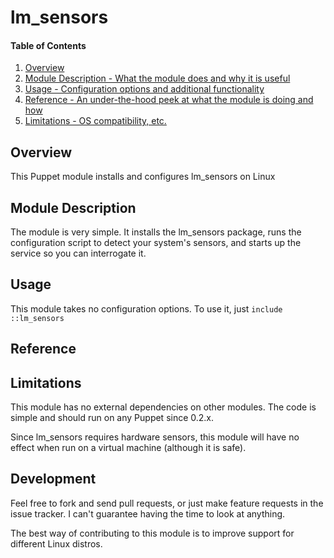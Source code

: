 # lm_sensors

#### Table of Contents

1. [Overview](#overview)
2. [Module Description - What the module does and why it is useful](#module-description)
3. [Usage - Configuration options and additional functionality](#usage)
4. [Reference - An under-the-hood peek at what the module is doing and how](#reference)
5. [Limitations - OS compatibility, etc.](#limitations)

## Overview

This Puppet module installs and configures lm_sensors on Linux

## Module Description

The module is very simple. It installs the lm_sensors package, runs the configuration
script to detect your system's sensors, and starts up the service so you can
interrogate it.

## Usage

This module takes no configuration options. To use it, just `include ::lm_sensors`

## Reference

## Limitations

This module has no external dependencies on other modules. The code is simple and
should run on any Puppet since 0.2.x.

Since lm_sensors requires hardware sensors, this module will have no effect when
run on a virtual machine (although it is safe).

## Development

Feel free to fork and send pull requests, or just make feature requests in the
issue tracker. I can't guarantee having the time to look at anything.

The best way of contributing to this module is to improve support for different
Linux distros.
